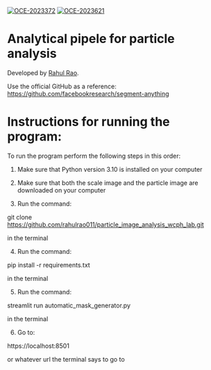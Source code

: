 [![OCE-2023372](https://img.shields.io/badge/NSF-2023372-blue.svg)](https://www.nsf.gov/awardsearch/showAward?AWD_ID=2023372) [![OCE-2023621](https://img.shields.io/badge/NSF-2023621-blue.svg)](https://www.nsf.gov/awardsearch/showAward?AWD_ID=2023621)

# Analytical pipele for particle analysis

Developed by [Rahul Rao](<rsrao@wisc.edu>).

Use the official GitHub as a reference: https://github.com/facebookresearch/segment-anything

# Instructions for running the program:

To run the program perform the following steps in this order:

1) Make sure that Python version 3.10 is installed on your computer

2) Make sure that both the scale image and the particle image are downloaded on your computer

3) Run the command:

git clone https://github.com/rahulrao011/particle_image_analysis_wcph_lab.git

in the terminal

4) Run the command:

pip install -r requirements.txt

in the terminal

5) Run the command:

streamlit run automatic_mask_generator.py

in the terminal

6) Go to:

https://localhost:8501

or whatever url the terminal says to go to
